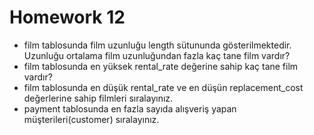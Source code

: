 # Homework 12

<ul>
    <li>film tablosunda film uzunluğu length sütununda gösterilmektedir. Uzunluğu ortalama film uzunluğundan fazla kaç tane film vardır?</li>
    <li>film tablosunda en yüksek rental_rate değerine sahip kaç tane film vardır?</li>
    <li>film tablosunda en düşük rental_rate ve en düşün replacement_cost değerlerine sahip filmleri sıralayınız.</li>  
    <li>payment tablosunda en fazla sayıda alışveriş yapan müşterileri(customer) sıralayınız.</li>
</ul>